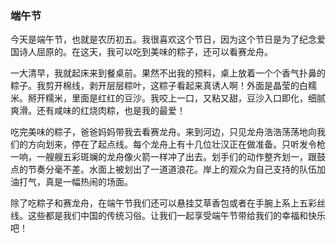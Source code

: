 ### 端午节

今天是端午节，也就是农历初五。我很喜欢这个节日，因为这个节日是为了纪念爱国诗人屈原的。在这天，我可以吃到美味的粽子，还可以看赛龙舟。

一大清早，我就起床来到餐桌前。果然不出我的预料，桌上放着一个个香气扑鼻的粽子。我剪开棉线，剥开层层粽叶，这粽子看起来真诱人啊！外面是晶莹的白糯米。掰开糯米，里面是红红的豆沙。我咬上一口，又粘又甜，豆沙入口即化，细腻爽滑。还有咸味的红烧肉粽，也是我的最爱！

吃完美味的粽子，爸爸妈妈带我去看赛龙舟。来到河边，只见龙舟浩浩荡荡地向我们的方向划来，停在了起点线。每个龙舟上有十几位壮汉正在做准备。只听发令枪一响，一艘艘五彩斑斓的龙舟像火箭一样冲了出去。划手们的动作整齐划一，跟鼓点的节奏分毫不差。水面上被划出了一道道浪花。岸上的观众为自己支持的队伍加油打气，真是一幅热闹的场面。

除了吃粽子和赛龙舟，在端午节我们还可以悬挂艾草香包或者在手腕上系上五彩丝线。这些都是我们中国的传统习俗。让我们一起享受端午节带给我们的幸福和快乐吧！

 